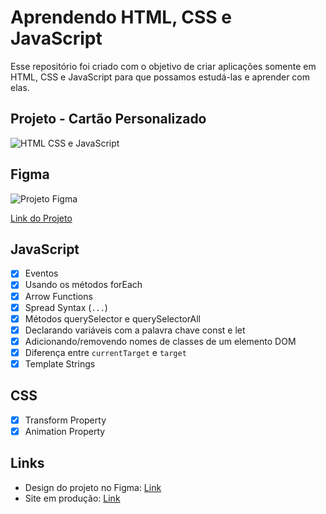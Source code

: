 # Aprendendo HTML, CSS e JavaScript

Esse repositório foi criado com o objetivo de criar aplicações somente em HTML, CSS e JavaScript para que possamos estudá-las e aprender com elas.

## Projeto - Cartão Personalizado

![HTML CSS e JavaScript](https://user-images.githubusercontent.com/6599252/169095459-d5086518-3f9c-4caa-87a5-f4e06692b92b.png)

## Figma
![Projeto Figma](https://user-images.githubusercontent.com/6599252/169097147-bdc75728-61e8-44ca-9349-d74cace4f00e.png)

[Link do Projeto](https://www.figma.com/file/oDQ3sehgATgbsjd7T914Ku/Credit-Cards?)

## JavaScript
- [x] Eventos
- [x] Usando os métodos forEach
- [x] Arrow Functions
- [x] Spread Syntax (`...`)
- [x] Métodos querySelector e querySelectorAll
- [x] Declarando variáveis com a palavra chave const e let
- [x] Adicionando/removendo nomes de classes de um elemento DOM
- [x] Diferença entre `currentTarget` e `target`
- [x] Template Strings

## CSS

- [x] Transform Property
- [x] Animation Property

## Links

* Design do projeto no Figma: [Link](https://www.figma.com/file/oDQ3sehgATgbsjd7T914Ku/Credit-Cards?node-id=0%3A1)
* Site em produção: [Link](https://card-custom-html.vercel.app)